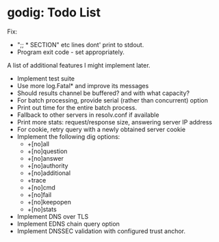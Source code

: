 # godig: Todo List

Fix:  
* ";; * SECTION" etc lines dont' print to stdout.
* Program exit code - set appropriately.

A list of additional features I might implement later.

* Implement test suite
* Use more log.Fatal* and improve its messages
* Should results channel be buffered? and with what capacity?
* For batch processing, provide serial (rather than concurrent) option
* Print out time for the entire batch process.
* Fallback to other servers in resolv.conf if available
* Print more stats: request/response size, answering server IP address
* For cookie, retry query with a newly obtained server cookie
* Implement the following dig options:
  * +[no]all
  * +[no]question
  * +[no]answer
  * +[no]authority
  * +[no]additional
  * +trace
  * +[no]cmd
  * +[no]fail
  * +[no]keepopen
  * +[no]stats
* Implement DNS over TLS
* Implement EDNS chain query option
* Implement DNSSEC validation with configured trust anchor.
